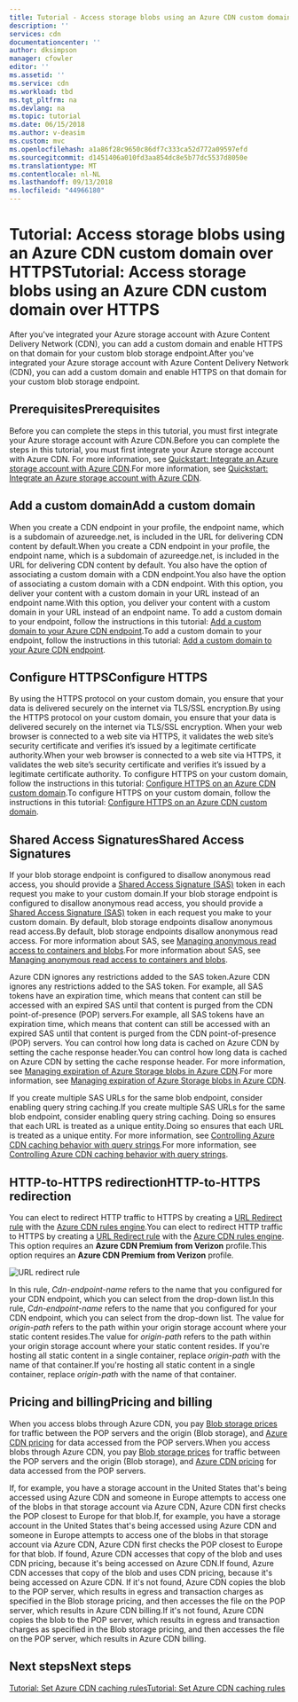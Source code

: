 ```yaml
---
title: Tutorial - Access storage blobs using an Azure CDN custom domain over HTTPS | Microsoft Docs
description: ''
services: cdn
documentationcenter: ''
author: dksimpson
manager: cfowler
editor: ''
ms.assetid: ''
ms.service: cdn
ms.workload: tbd
ms.tgt_pltfrm: na
ms.devlang: na
ms.topic: tutorial
ms.date: 06/15/2018
ms.author: v-deasim
ms.custom: mvc
ms.openlocfilehash: a1a86f28c9650c86df7c333ca52d772a09597efd
ms.sourcegitcommit: d1451406a010fd3aa854dc8e5b77dc5537d8050e
ms.translationtype: MT
ms.contentlocale: nl-NL
ms.lasthandoff: 09/13/2018
ms.locfileid: "44966180"
---
```

# <a name="tutorial-access-storage-blobs-using-an-azure-cdn-custom-domain-over-https"></a><span data-ttu-id="5de6f-102">Tutorial: Access storage blobs using an Azure CDN custom domain over HTTPS</span><span class="sxs-lookup"><span data-stu-id="5de6f-102">Tutorial: Access storage blobs using an Azure CDN custom domain over HTTPS</span></span>

<span data-ttu-id="5de6f-103">After you've integrated your Azure storage account with Azure Content Delivery Network (CDN), you can add a custom domain and enable HTTPS on that domain for your custom blob storage endpoint.</span><span class="sxs-lookup"><span data-stu-id="5de6f-103">After you've integrated your Azure storage account with Azure Content Delivery Network (CDN), you can add a custom domain and enable HTTPS on that domain for your custom blob storage endpoint.</span></span> 

## <a name="prerequisites"></a><span data-ttu-id="5de6f-104">Prerequisites</span><span class="sxs-lookup"><span data-stu-id="5de6f-104">Prerequisites</span></span>

<span data-ttu-id="5de6f-105">Before you can complete the steps in this tutorial, you must first integrate your Azure storage account with Azure CDN.</span><span class="sxs-lookup"><span data-stu-id="5de6f-105">Before you can complete the steps in this tutorial, you must first integrate your Azure storage account with Azure CDN.</span></span> <span data-ttu-id="5de6f-106">For more information, see [Quickstart: Integrate an Azure storage account with Azure CDN](cdn-create-a-storage-account-with-cdn.md).</span><span class="sxs-lookup"><span data-stu-id="5de6f-106">For more information, see [Quickstart: Integrate an Azure storage account with Azure CDN](cdn-create-a-storage-account-with-cdn.md).</span></span>

## <a name="add-a-custom-domain"></a><span data-ttu-id="5de6f-107">Add a custom domain</span><span class="sxs-lookup"><span data-stu-id="5de6f-107">Add a custom domain</span></span>
<span data-ttu-id="5de6f-108">When you create a CDN endpoint in your profile, the endpoint name, which is a subdomain of azureedge.net, is included in the URL for delivering CDN content by default.</span><span class="sxs-lookup"><span data-stu-id="5de6f-108">When you create a CDN endpoint in your profile, the endpoint name, which is a subdomain of azureedge.net, is included in the URL for delivering CDN content by default.</span></span> <span data-ttu-id="5de6f-109">You also have the option of associating a custom domain with a CDN endpoint.</span><span class="sxs-lookup"><span data-stu-id="5de6f-109">You also have the option of associating a custom domain with a CDN endpoint.</span></span> <span data-ttu-id="5de6f-110">With this option, you deliver your content with a custom domain in your URL instead of an endpoint name.</span><span class="sxs-lookup"><span data-stu-id="5de6f-110">With this option, you deliver your content with a custom domain in your URL instead of an endpoint name.</span></span> <span data-ttu-id="5de6f-111">To add a custom domain to your endpoint, follow the instructions in this tutorial: [Add a custom domain to your Azure CDN endpoint](cdn-map-content-to-custom-domain.md).</span><span class="sxs-lookup"><span data-stu-id="5de6f-111">To add a custom domain to your endpoint, follow the instructions in this tutorial: [Add a custom domain to your Azure CDN endpoint](cdn-map-content-to-custom-domain.md).</span></span>

## <a name="configure-https"></a><span data-ttu-id="5de6f-112">Configure HTTPS</span><span class="sxs-lookup"><span data-stu-id="5de6f-112">Configure HTTPS</span></span>
<span data-ttu-id="5de6f-113">By using the HTTPS protocol on your custom domain, you ensure that your data is delivered securely on the internet via TLS/SSL encryption.</span><span class="sxs-lookup"><span data-stu-id="5de6f-113">By using the HTTPS protocol on your custom domain, you ensure that your data is delivered securely on the internet via TLS/SSL encryption.</span></span> <span data-ttu-id="5de6f-114">When your web browser is connected to a web site via HTTPS, it validates the web site’s security certificate and verifies it’s issued by a legitimate certificate authority.</span><span class="sxs-lookup"><span data-stu-id="5de6f-114">When your web browser is connected to a web site via HTTPS, it validates the web site’s security certificate and verifies it’s issued by a legitimate certificate authority.</span></span> <span data-ttu-id="5de6f-115">To configure HTTPS on your custom domain, follow the instructions in this tutorial: [Configure HTTPS on an Azure CDN custom domain](cdn-custom-ssl.md).</span><span class="sxs-lookup"><span data-stu-id="5de6f-115">To configure HTTPS on your custom domain, follow the instructions in this tutorial: [Configure HTTPS on an Azure CDN custom domain](cdn-custom-ssl.md).</span></span>

## <a name="shared-access-signatures"></a><span data-ttu-id="5de6f-116">Shared Access Signatures</span><span class="sxs-lookup"><span data-stu-id="5de6f-116">Shared Access Signatures</span></span>
<span data-ttu-id="5de6f-117">If your blob storage endpoint is configured to disallow anonymous read access, you should provide a [Shared Access Signature (SAS)](cdn-sas-storage-support.md) token in each request you make to your custom domain.</span><span class="sxs-lookup"><span data-stu-id="5de6f-117">If your blob storage endpoint is configured to disallow anonymous read access, you should provide a [Shared Access Signature (SAS)](cdn-sas-storage-support.md) token in each request you make to your custom domain.</span></span> <span data-ttu-id="5de6f-118">By default, blob storage endpoints disallow anonymous read access.</span><span class="sxs-lookup"><span data-stu-id="5de6f-118">By default, blob storage endpoints disallow anonymous read access.</span></span> <span data-ttu-id="5de6f-119">For more information about SAS, see [Managing anonymous read access to containers and blobs](../storage/blobs/storage-manage-access-to-resources.md).</span><span class="sxs-lookup"><span data-stu-id="5de6f-119">For more information about SAS, see [Managing anonymous read access to containers and blobs](../storage/blobs/storage-manage-access-to-resources.md).</span></span>

<span data-ttu-id="5de6f-120">Azure CDN ignores any restrictions added to the SAS token.</span><span class="sxs-lookup"><span data-stu-id="5de6f-120">Azure CDN ignores any restrictions added to the SAS token.</span></span> <span data-ttu-id="5de6f-121">For example, all SAS tokens have an expiration time, which means that content can still be accessed with an expired SAS until that content is purged from the CDN point-of-presence (POP) servers.</span><span class="sxs-lookup"><span data-stu-id="5de6f-121">For example, all SAS tokens have an expiration time, which means that content can still be accessed with an expired SAS until that content is purged from the CDN point-of-presence (POP) servers.</span></span> <span data-ttu-id="5de6f-122">You can control how long data is cached on Azure CDN by setting the cache response header.</span><span class="sxs-lookup"><span data-stu-id="5de6f-122">You can control how long data is cached on Azure CDN by setting the cache response header.</span></span> <span data-ttu-id="5de6f-123">For more information, see [Managing expiration of Azure Storage blobs in Azure CDN](cdn-manage-expiration-of-blob-content.md).</span><span class="sxs-lookup"><span data-stu-id="5de6f-123">For more information, see [Managing expiration of Azure Storage blobs in Azure CDN](cdn-manage-expiration-of-blob-content.md).</span></span>

<span data-ttu-id="5de6f-124">If you create multiple SAS URLs for the same blob endpoint, consider enabling query string caching.</span><span class="sxs-lookup"><span data-stu-id="5de6f-124">If you create multiple SAS URLs for the same blob endpoint, consider enabling query string caching.</span></span> <span data-ttu-id="5de6f-125">Doing so ensures that each URL is treated as a unique entity.</span><span class="sxs-lookup"><span data-stu-id="5de6f-125">Doing so ensures that each URL is treated as a unique entity.</span></span> <span data-ttu-id="5de6f-126">For more information, see [Controlling Azure CDN caching behavior with query strings](cdn-query-string.md).</span><span class="sxs-lookup"><span data-stu-id="5de6f-126">For more information, see [Controlling Azure CDN caching behavior with query strings](cdn-query-string.md).</span></span>

## <a name="http-to-https-redirection"></a><span data-ttu-id="5de6f-127">HTTP-to-HTTPS redirection</span><span class="sxs-lookup"><span data-stu-id="5de6f-127">HTTP-to-HTTPS redirection</span></span>
<span data-ttu-id="5de6f-128">You can elect to redirect HTTP traffic to HTTPS by creating a [URL Redirect rule](cdn-rules-engine-reference-features.md#url-redirect) with the [Azure CDN rules engine](cdn-rules-engine.md).</span><span class="sxs-lookup"><span data-stu-id="5de6f-128">You can elect to redirect HTTP traffic to HTTPS by creating a [URL Redirect rule](cdn-rules-engine-reference-features.md#url-redirect) with the [Azure CDN rules engine](cdn-rules-engine.md).</span></span> <span data-ttu-id="5de6f-129">This option requires an **Azure CDN Premium from Verizon** profile.</span><span class="sxs-lookup"><span data-stu-id="5de6f-129">This option requires an **Azure CDN Premium from Verizon** profile.</span></span> 

![URL redirect rule](./media/cdn-storage-custom-domain-https/cdn-url-redirect-rule.png)

<span data-ttu-id="5de6f-131">In this rule, *Cdn-endpoint-name* refers to the name that you configured for your CDN endpoint, which you can select from the drop-down list.</span><span class="sxs-lookup"><span data-stu-id="5de6f-131">In this rule, *Cdn-endpoint-name* refers to the name that you configured for your CDN endpoint, which you can select from the drop-down list.</span></span> <span data-ttu-id="5de6f-132">The value for *origin-path* refers to the path within your origin storage account where your static content resides.</span><span class="sxs-lookup"><span data-stu-id="5de6f-132">The value for *origin-path* refers to the path within your origin storage account where your static content resides.</span></span> <span data-ttu-id="5de6f-133">If you're  hosting all static content in a single container, replace *origin-path* with the name of that container.</span><span class="sxs-lookup"><span data-stu-id="5de6f-133">If you're  hosting all static content in a single container, replace *origin-path* with the name of that container.</span></span>

## <a name="pricing-and-billing"></a><span data-ttu-id="5de6f-134">Pricing and billing</span><span class="sxs-lookup"><span data-stu-id="5de6f-134">Pricing and billing</span></span>
<span data-ttu-id="5de6f-135">When you access blobs through Azure CDN, you pay [Blob storage prices](https://azure.microsoft.com/pricing/details/storage/blobs/) for traffic between the POP servers and the origin (Blob storage), and [Azure CDN pricing](https://azure.microsoft.com/pricing/details/cdn/) for data accessed from the POP servers.</span><span class="sxs-lookup"><span data-stu-id="5de6f-135">When you access blobs through Azure CDN, you pay [Blob storage prices](https://azure.microsoft.com/pricing/details/storage/blobs/) for traffic between the POP servers and the origin (Blob storage), and [Azure CDN pricing](https://azure.microsoft.com/pricing/details/cdn/) for data accessed from the POP servers.</span></span>

<span data-ttu-id="5de6f-136">If, for example, you have a storage account in the United States that's being accessed using Azure CDN and someone in Europe attempts to access one of the blobs in that storage account via Azure CDN, Azure CDN first checks the POP closest to Europe for that blob.</span><span class="sxs-lookup"><span data-stu-id="5de6f-136">If, for example, you have a storage account in the United States that's being accessed using Azure CDN and someone in Europe attempts to access one of the blobs in that storage account via Azure CDN, Azure CDN first checks the POP closest to Europe for that blob.</span></span> <span data-ttu-id="5de6f-137">If found, Azure CDN accesses that copy of the blob and uses CDN pricing, because it's being accessed on Azure CDN.</span><span class="sxs-lookup"><span data-stu-id="5de6f-137">If found, Azure CDN accesses that copy of the blob and uses CDN pricing, because it's being accessed on Azure CDN.</span></span> <span data-ttu-id="5de6f-138">If it's not found, Azure CDN copies the blob to the POP server, which results in egress and transaction charges as specified in the Blob storage pricing, and then accesses the file on the POP server, which results in Azure CDN billing.</span><span class="sxs-lookup"><span data-stu-id="5de6f-138">If it's not found, Azure CDN copies the blob to the POP server, which results in egress and transaction charges as specified in the Blob storage pricing, and then accesses the file on the POP server, which results in Azure CDN billing.</span></span>

## <a name="next-steps"></a><span data-ttu-id="5de6f-139">Next steps</span><span class="sxs-lookup"><span data-stu-id="5de6f-139">Next steps</span></span>
[<span data-ttu-id="5de6f-140">Tutorial: Set Azure CDN caching rules</span><span class="sxs-lookup"><span data-stu-id="5de6f-140">Tutorial: Set Azure CDN caching rules</span></span>](cdn-caching-rules-tutorial.md)




